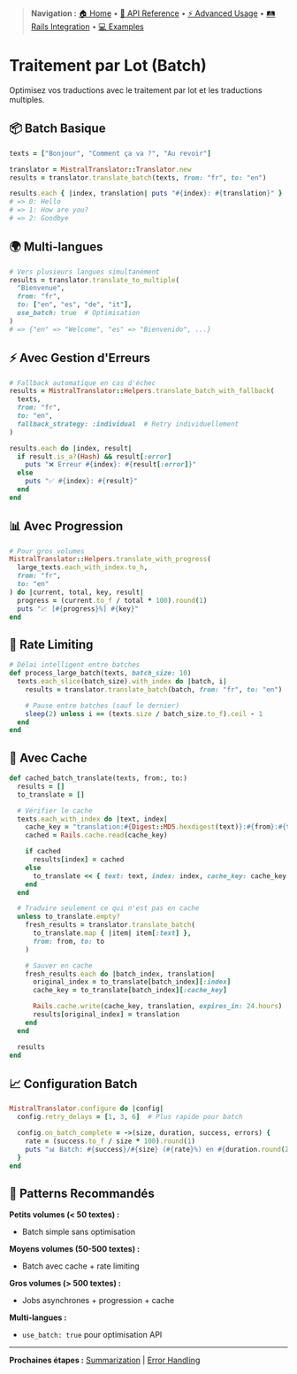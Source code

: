 > **Navigation :** [🏠 Home](README.md) • [📖 API Reference](api-reference/) • [⚡ Advanced Usage](advanced-usage/) • [🛤️ Rails Integration](rails-integration/) • [💻 Examples](../examples/)

# Traitement par Lot (Batch)

Optimisez vos traductions avec le traitement par lot et les traductions multiples.

## 📦 Batch Basique

```ruby
texts = ["Bonjour", "Comment ça va ?", "Au revoir"]

translator = MistralTranslator::Translator.new
results = translator.translate_batch(texts, from: "fr", to: "en")

results.each { |index, translation| puts "#{index}: #{translation}" }
# => 0: Hello
# => 1: How are you?
# => 2: Goodbye
```

## 🌍 Multi-langues

```ruby
# Vers plusieurs langues simultanément
results = translator.translate_to_multiple(
  "Bienvenue",
  from: "fr",
  to: ["en", "es", "de", "it"],
  use_batch: true  # Optimisation
)
# => {"en" => "Welcome", "es" => "Bienvenido", ...}
```

## ⚡ Avec Gestion d'Erreurs

```ruby
# Fallback automatique en cas d'échec
results = MistralTranslator::Helpers.translate_batch_with_fallback(
  texts,
  from: "fr",
  to: "en",
  fallback_strategy: :individual  # Retry individuellement
)

results.each do |index, result|
  if result.is_a?(Hash) && result[:error]
    puts "❌ Erreur #{index}: #{result[:error]}"
  else
    puts "✅ #{index}: #{result}"
  end
end
```

## 📊 Avec Progression

```ruby
# Pour gros volumes
MistralTranslator::Helpers.translate_with_progress(
  large_texts.each_with_index.to_h,
  from: "fr",
  to: "en"
) do |current, total, key, result|
  progress = (current.to_f / total * 100).round(1)
  puts "📈 [#{progress}%] #{key}"
end
```

## 🚦 Rate Limiting

```ruby
# Délai intelligent entre batches
def process_large_batch(texts, batch_size: 10)
  texts.each_slice(batch_size).with_index do |batch, i|
    results = translator.translate_batch(batch, from: "fr", to: "en")

    # Pause entre batches (sauf le dernier)
    sleep(2) unless i == (texts.size / batch_size.to_f).ceil - 1
  end
end
```

## 💾 Avec Cache

```ruby
def cached_batch_translate(texts, from:, to:)
  results = []
  to_translate = []

  # Vérifier le cache
  texts.each_with_index do |text, index|
    cache_key = "translation:#{Digest::MD5.hexdigest(text)}:#{from}:#{to}"
    cached = Rails.cache.read(cache_key)

    if cached
      results[index] = cached
    else
      to_translate << { text: text, index: index, cache_key: cache_key }
    end
  end

  # Traduire seulement ce qui n'est pas en cache
  unless to_translate.empty?
    fresh_results = translator.translate_batch(
      to_translate.map { |item| item[:text] },
      from: from, to: to
    )

    # Sauver en cache
    fresh_results.each do |batch_index, translation|
      original_index = to_translate[batch_index][:index]
      cache_key = to_translate[batch_index][:cache_key]

      Rails.cache.write(cache_key, translation, expires_in: 24.hours)
      results[original_index] = translation
    end
  end

  results
end
```

## 📈 Configuration Batch

```ruby
MistralTranslator.configure do |config|
  config.retry_delays = [1, 3, 6]  # Plus rapide pour batch

  config.on_batch_complete = ->(size, duration, success, errors) {
    rate = (success.to_f / size * 100).round(1)
    puts "📊 Batch: #{success}/#{size} (#{rate}%) en #{duration.round(2)}s"
  }
end
```

## 🎯 Patterns Recommandés

**Petits volumes (< 50 textes) :**

- Batch simple sans optimisation

**Moyens volumes (50-500 textes) :**

- Batch avec cache + rate limiting

**Gros volumes (> 500 textes) :**

- Jobs asynchrones + progression + cache

**Multi-langues :**

- `use_batch: true` pour optimisation API

---

**Prochaines étapes :** [Summarization](summarization.md) | [Error Handling](error-handling.md)
